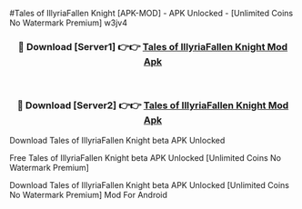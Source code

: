 #Tales of IllyriaFallen Knight [APK-MOD] - APK Unlocked - [Unlimited Coins No Watermark Premium] w3jv4



<div align="center">

<h3>🔴 Download [Server1] 👉👉 <a href="https://momento.my/?title=Tales_of_IllyriaFallen_Knight">Tales of IllyriaFallen Knight Mod Apk</a></h3><br>

<h3>🔴 Download [Server2] 👉👉 <a href="https://momento.my/?title=Tales_of_IllyriaFallen_Knight">Tales of IllyriaFallen Knight Mod Apk</a></h3>
</div>



Download Tales of IllyriaFallen Knight beta APK Unlocked

Free Tales of IllyriaFallen Knight beta APK Unlocked [Unlimited Coins No Watermark Premium]

Download Tales of IllyriaFallen Knight beta APK Unlocked [Unlimited Coins No Watermark Premium] Mod For Android
